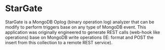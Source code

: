 # StarGate
StarGate is a MongoDB Oplog (binary operation log) analyzer that can be modify to perform triggers base on any type of MongoDB event.  This application was originally engineered to generate REST calls (web-hook like operations) base on MongoDB write operations (IE: format and POST the insert from this collection to a remote REST service).
